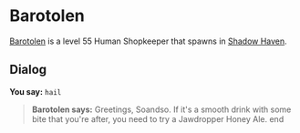 # Barotolen



[Barotolen](/npc/150128) is a level 55 Human Shopkeeper that spawns in [Shadow Haven](/zone/150).



## Dialog

**You say:** `hail`



>**Barotolen says:** Greetings, Soandso. If it's a smooth drink with some bite that you're after, you need to try a Jawdropper Honey Ale.
end
